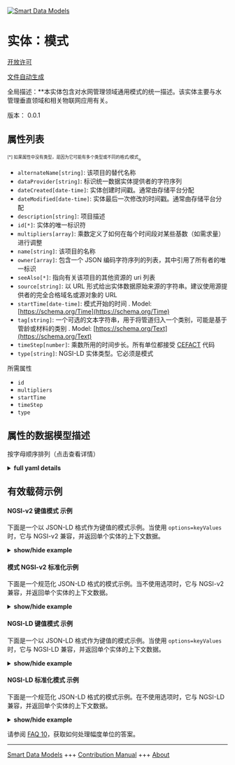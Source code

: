 <!-- 10-Header -->    
[![Smart Data Models](https://smartdatamodels.org/wp-content/uploads/2022/01/SmartDataModels_logo.png "Logo")](https://smartdatamodels.org)    
实体：模式    
=====<!-- /10-Header -->    
<!-- 15-License -->    
[开放许可](https://github.com/smart-data-models//dataModel.WaterDistributionManagementEPANET/blob/master/Pattern/LICENSE.md)    
[文件自动生成](https://docs.google.com/presentation/d/e/2PACX-1vTs-Ng5dIAwkg91oTTUdt8ua7woBXhPnwavZ0FxgR8BsAI_Ek3C5q97Nd94HS8KhP-r_quD4H0fgyt3/pub?start=false&loop=false&delayms=3000#slide=id.gb715ace035_0_60)    
<!-- /15-License -->    
<!-- 20-Description -->    
全局描述：**本实体包含对水网管理领域通用模式的统一描述。该实体主要与水管理垂直领域和相关物联网应用有关。    
版本： 0.0.1    
<!-- /20-Description -->    
<!-- 30-PropertiesList -->    
## 属性列表    
<sup><sub>[*] 如果属性中没有类型，是因为它可能有多个类型或不同的格式/模式</sub></sup>。    
- `alternateName[string]`: 该项目的替代名称  - `dataProvider[string]`: 标识统一数据实体提供者的字符序列  - `dateCreated[date-time]`: 实体创建时间戳。通常由存储平台分配  - `dateModified[date-time]`: 实体最后一次修改的时间戳。通常由存储平台分配  - `description[string]`: 项目描述  - `id[*]`: 实体的唯一标识符  - `multipliers[array]`: 乘数定义了如何在每个时间段对某些基数（如需求量）进行调整  - `name[string]`: 该项目的名称  - `owner[array]`: 包含一个 JSON 编码字符序列的列表，其中引用了所有者的唯一标识  - `seeAlso[*]`: 指向有关该项目的其他资源的 uri 列表  - `source[string]`: 以 URL 形式给出实体数据原始来源的字符串。建议使用源提供者的完全合格域名或源对象的 URL  - `startTime[date-time]`: 模式开始的时间  . Model: [https://schema.org/Time](https://schema.org/Time)- `tag[string]`: 一个可选的文本字符串，用于将管道归入一个类别，可能是基于管龄或材料的类别  . Model: [https://schema.org/Text](https://schema.org/Text)- `timeStep[number]`: 乘数所用的时间步长。所有单位都接受 [CEFACT](https://www.unece.org/cefact.html) 代码  - `type[string]`: NGSI-LD 实体类型。它必须是模式  <!-- /30-PropertiesList -->    
<!-- 35-RequiredProperties -->    
所需属性    
- `id`  - `multipliers`  - `startTime`  - `timeStep`  - `type`  <!-- /35-RequiredProperties -->    
<!-- 40-RequiredProperties -->    
<!-- /40-RequiredProperties -->    
<!-- 50-DataModelHeader -->    
## 属性的数据模型描述    
按字母顺序排列（点击查看详情）    
<!-- /50-DataModelHeader -->    
<!-- 60-ModelYaml -->    
<details><summary><strong>full yaml details</strong></summary>      
```yaml    
Pattern:      
  description: This entity contains a harmonised description of a generic pattern made for the Water Network Management domain. This entity is primarily associated with the water management vertical and related IoT applications.      
  properties:      
    alternateName:      
      description: An alternative name for this item      
      type: string      
      x-ngsi:      
        type: Property      
    dataProvider:      
      description: A sequence of characters identifying the provider of the harmonised data entity      
      type: string      
      x-ngsi:      
        type: Property      
    dateCreated:      
      description: Entity creation timestamp. This will usually be allocated by the storage platform      
      format: date-time      
      type: string      
      x-ngsi:      
        type: Property      
    dateModified:      
      description: Timestamp of the last modification of the entity. This will usually be allocated by the storage platform      
      format: date-time      
      type: string      
      x-ngsi:      
        type: Property      
    description:      
      description: A description of this item      
      type: string      
      x-ngsi:      
        type: Property      
    id:      
      anyOf:      
        - description: Identifier format of any NGSI entity      
          maxLength: 256      
          minLength: 1      
          pattern: ^[\w\-\.\{\}\$\+\*\[\]`|~^@!,:\\]+$      
          type: string      
          x-ngsi:      
            type: Property      
        - description: Identifier format of any NGSI entity      
          format: uri      
          type: string      
          x-ngsi:      
            type: Property      
      description: Unique identifier of the entity      
      x-ngsi:      
        type: Property      
    multipliers:      
      description: 'Multipliers define how some base quantity (e.g., demand) is adjusted for each time period'      
      items:      
        type: number      
      type: array      
      x-ngsi:      
        type: Property      
    name:      
      description: The name of this item      
      type: string      
      x-ngsi:      
        type: Property      
    owner:      
      description: A List containing a JSON encoded sequence of characters referencing the unique Ids of the owner(s)      
      items:      
        anyOf:      
          - description: Identifier format of any NGSI entity      
            maxLength: 256      
            minLength: 1      
            pattern: ^[\w\-\.\{\}\$\+\*\[\]`|~^@!,:\\]+$      
            type: string      
            x-ngsi:      
              type: Property      
          - description: Identifier format of any NGSI entity      
            format: uri      
            type: string      
            x-ngsi:      
              type: Property      
        description: Unique identifier of the entity      
        x-ngsi:      
          type: Property      
      type: array      
      x-ngsi:      
        type: Property      
    seeAlso:      
      description: list of uri pointing to additional resources about the item      
      oneOf:      
        - items:      
            format: uri      
            type: string      
          minItems: 1      
          type: array      
        - format: uri      
          type: string      
      x-ngsi:      
        type: Property      
    source:      
      description: 'A sequence of characters giving the original source of the entity data as a URL. Recommended to be the fully qualified domain name of the source provider, or the URL to the source object'      
      type: string      
      x-ngsi:      
        type: Property      
    startTime:      
      description: The time at which the pattern starts      
      format: date-time      
      type: string      
      x-ngsi:      
        model: https://schema.org/Time      
        type: Property      
    tag:      
      description: 'An optional text string used to assign the pipe to a category, perhaps one based on age or material'      
      type: string      
      x-ngsi:      
        model: https://schema.org/Text      
        type: Property      
    timeStep:      
      description: 'The time step used for the multipliers. All units are accepted in [CEFACT](https://www.unece.org/cefact.html) code'      
      type: number      
      x-ngsi:      
        type: Property      
        units: Second      
    type:      
      description: NGSI-LD Entity Type. It has to be Pattern      
      enum:      
        - Pattern      
      type: string      
      x-ngsi:      
        type: Property      
  required:      
    - id      
    - type      
    - multipliers      
    - timeStep      
    - startTime      
  type: object      
  x-derived-from: ""      
  x-disclaimer: 'Redistribution and use in source and binary forms, with or without modification, are permitted  provided that the license conditions are met. Copyleft (c) 2022 Contributors to Smart Data Models Program'      
  x-license-url: https://github.com/smart-data-models/dataModel.WaterDistributionManagementEPANET/blob/master/Pattern/LICENSE.md      
  x-model-schema: https://smart-data-models.github.io/dataModel.WaterDistributionManagementEPANET/Pattern/schema.json      
  x-model-tags: FIWARE4WATER      
  x-version: 0.0.1      
```    
</details>      
<!-- /60-ModelYaml -->    
<!-- 70-MiddleNotes -->    
<!-- /70-MiddleNotes -->    
<!-- 80-Examples -->    
## 有效载荷示例    
#### NGSI-v2 键值模式 示例    
下面是一个以 JSON-LD 格式作为键值的模式示例。当使用 `options=keyValues` 时，它与 NGSI-v2 兼容，并返回单个实体的上下文数据。    
<details><summary><strong>show/hide example</strong></summary>      
```json  
{  
  "id": "fbcb5fc8-8ca3-4533-a2eb-34bc89262190",  
  "type": "Pattern",  
  "multipliers": [  
    0.5692,  
    0.4647,  
    0.4385,  
    0.3604,  
    0.3098,  
    0.3345  
  ],  
  "timeStep": 3600,  
  "description": "Open Text",  
  "tag": "DMA1",  
  "startTime": "2020-02-20T17:43:00Z"  
}  
```  
</details>    
#### 模式 NGSI-v2 标准化示例    
下面是一个规范化 JSON-LD 格式的模式示例。当不使用选项时，它与 NGSI-v2 兼容，并返回单个实体的上下文数据。    
<details><summary><strong>show/hide example</strong></summary>      
```json  
{  
  "id": "fbcb5fc8-8ca3-4533-a2eb-34bc89262190",  
  "type": "Pattern",  
  "multipliers": {  
    "type": "StructuredValue",  
    "value": [  
      0.5692,  
      0.4647,  
      0.4385,  
      0.3604,  
      0.3098,  
      0.3345  
    ]  
  },  
  "timeStep": {  
    "type": "Number",  
    "value": 3600  
  },  
  "startTime": {  
    "type": "DateTime",  
    "value": "2020-02-20T17:43:00Z"  
  },  
  "description": {  
    "type": "Text",  
    "value": "Open Text"  
  },  
  "tag": {  
    "type": "Text",  
    "value": "DMA1"  
  }  
}  
```  
</details>    
#### NGSI-LD 键值模式 示例    
下面是一个以 JSON-LD 格式作为键值的模式示例。当使用 `options=keyValues` 时，它与 NGSI-LD 兼容，并返回单个实体的上下文数据。    
<details><summary><strong>show/hide example</strong></summary>      
```json  
{  
  "id": "urn:ngsi-ld:Pattern:fbcb5fc8-8ca3-4533-a2eb-34bc89262190",  
  "type": "Pattern",  
  "createdAt": "2020-02-20T17:43:00Z",  
  "description": "Open Text",  
  "modifiedAt": "2020-02-20T17:43:00Z",  
  "multipliers": [  
    0.5692,  
    0.4647,  
    0.4385,  
    0.3604,  
    0.3098,  
    0.3345  
  ],  
  "startTime": "2020-02-20T17:43:00Z",  
  "tag": "DMA1",  
  "timeStep": 3600,  
  "@context": [  
    "https://raw.githubusercontent.com/smart-data-models/dataModel.WaterDistributionManagementEPANET/master/context.jsonld"  
  ]  
}  
```  
</details>    
#### NGSI-LD 标准化模式 示例    
下面是一个规范化 JSON-LD 格式的模式示例。在不使用选项时，它与 NGSI-LD 兼容，并返回单个实体的上下文数据。    
<details><summary><strong>show/hide example</strong></summary>      
```json  
{  
    "id": "urn:ngsi-ld:Pattern:fbcb5fc8-8ca3-4533-a2eb-34bc89262190",  
    "type": "Pattern",  
    "createdAt": "2020-02-20T17:43:00Z",  
    "description": {  
        "type": "Property",  
        "value": "Open Text"  
    },  
    "modifiedAt": "2020-02-20T17:43:00Z",  
    "multipliers": {  
        "type": "Property",  
        "value": [  
            0.5692,  
            0.4647,  
            0.4385,  
            0.3604,  
            0.3098,  
            0.3345  
        ],  
        "unitCode": "C62"  
    },  
    "startTime": {  
        "type": "Property",  
        "value": "00:00"  
    },  
    "tag": {  
        "type": "Property",  
        "value": "DMA1"  
    },  
    "timeStep": {  
        "type": "Property",  
        "value": 3600,  
        "unitCode": "SEC"  
    },  
    "@context": [  
        "https://raw.githubusercontent.com/smart-data-models/dataModel.WaterDistributionManagementEPANET/master/context.jsonld"  
    ]  
}  
```  
</details><!-- /80-Examples -->    
<!-- 90-FooterNotes -->    
<!-- /90-FooterNotes -->    
<!-- 95-Units -->    
请参阅 [FAQ 10](https://smartdatamodels.org/index.php/faqs/)，获取如何处理幅度单位的答案。    
<!-- /95-Units -->    
<!-- 97-LastFooter -->    
---    
[Smart Data Models](https://smartdatamodels.org) +++ [Contribution Manual](https://bit.ly/contribution_manual) +++ [About](https://bit.ly/Introduction_SDM)<!-- /97-LastFooter -->    
